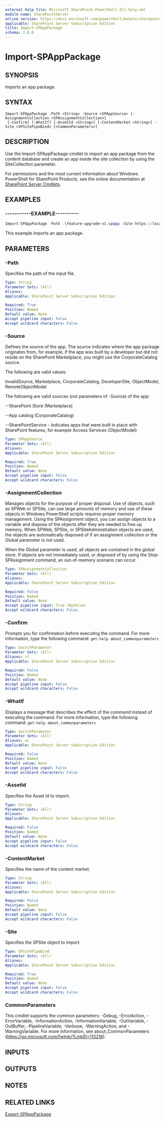 ```yaml
---
external help file: Microsoft.SharePoint.PowerShell.dll-help.xml
module name: SharePointServer
online version: https://docs.microsoft.com/powershell/module/sharepoint-server/import-spapppackage
applicable: SharePoint Server Subscription Edition
title: Import-SPAppPackage
schema: 2.0.0
---
```


# Import-SPAppPackage

## SYNOPSIS

Imports an app package.

## SYNTAX

```
Import-SPAppPackage -Path <String> -Source <SPAppSource> [-AssignmentCollection <SPAssignmentCollection>]
 [-Confirm] [-WhatIf] [-AssetId <String>] [-ContentMarket <String>] -Site <SPSitePipeBind> [<CommonParameters>]
```

## DESCRIPTION
Use the Import-SPAppPackage cmdlet to import an app package from the content database and create an app inside the site collection by using the SiteCollection parameter.

For permissions and the most current information about Windows PowerShell for SharePoint Products, see the online documentation at [SharePoint Server Cmdlets](https://docs.microsoft.com/powershell/sharepoint/sharepoint-server/sharepoint-server-cmdlets).

## EXAMPLES

### -----------EXAMPLE---------- 
```powershell
Import-SPAppPackage -Path .\feature-upgrade-v1.spapp -Site https://localhost -Source ([microsoft.sharepoint.administration.spappsource]::ObjectModel)
```

This example imports an app package.

## PARAMETERS

### -Path
Specifies the path of the input file.

```yaml
Type: String
Parameter Sets: (All)
Aliases: 
Applicable: SharePoint Server Subscription Edition

Required: True
Position: Named
Default value: None
Accept pipeline input: False
Accept wildcard characters: False
```

### -Source
Defines the source of the app. The source indicates where the app package originates from, for example, if the app was built by a developer but did not reside on the SharePoint Marketplace, you might use the CorporateCatalog source.

The following are valid values:

InvalidSource, Marketplace, CorporateCatalog, DeveloperSite, ObjectModel, RemoteObjectModel

The following are valid sources (not parameters of -Source) of the app:

--SharePoint Store (Marketplace)

--App catalog (CorporateCatalog)

--SharePointService - Indicates apps that were built in place with SharePoint features, for example Access Services (ObjectModel)
        

```yaml
Type: SPAppSource
Parameter Sets: (All)
Aliases: 
Applicable: SharePoint Server Subscription Edition

Required: True
Position: Named
Default value: None
Accept pipeline input: False
Accept wildcard characters: False
```

### -AssignmentCollection
Manages objects for the purpose of proper disposal.
Use of objects, such as SPWeb or SPSite, can use large amounts of memory and use of these objects in Windows PowerShell scripts requires proper memory management.
Using the SPAssignment object, you can assign objects to a variable and dispose of the objects after they are needed to free up memory.
When SPWeb, SPSite, or SPSiteAdministration objects are used, the objects are automatically disposed of if an assignment collection or the Global parameter is not used.

When the Global parameter is used, all objects are contained in the global store.
If objects are not immediately used, or disposed of by using the Stop-SPAssignment command, an out-of-memory scenario can occur.

```yaml
Type: SPAssignmentCollection
Parameter Sets: (All)
Aliases: 
Applicable: SharePoint Server Subscription Edition

Required: False
Position: Named
Default value: None
Accept pipeline input: True (ByValue)
Accept wildcard characters: False
```

### -Confirm
Prompts you for confirmation before executing the command.
For more information, type the following command: `get-help about_commonparameters`

```yaml
Type: SwitchParameter
Parameter Sets: (All)
Aliases: cf
Applicable: SharePoint Server Subscription Edition

Required: False
Position: Named
Default value: None
Accept pipeline input: False
Accept wildcard characters: False
```

### -WhatIf
Displays a message that describes the effect of the command instead of executing the command.
For more information, type the following command: `get-help about_commonparameters`

```yaml
Type: SwitchParameter
Parameter Sets: (All)
Aliases: wi
Applicable: SharePoint Server Subscription Edition

Required: False
Position: Named
Default value: None
Accept pipeline input: False
Accept wildcard characters: False
```

### -AssetId
Specifies the Asset Id to import.

```yaml
Type: String
Parameter Sets: (All)
Aliases: 
Applicable: SharePoint Server Subscription Edition

Required: False
Position: Named
Default value: None
Accept pipeline input: False
Accept wildcard characters: False
```

### -ContentMarket
Specifies the name of the content market.

```yaml
Type: String
Parameter Sets: (All)
Aliases: 
Applicable: SharePoint Server Subscription Edition

Required: False
Position: Named
Default value: None
Accept pipeline input: False
Accept wildcard characters: False
```

### -Site
Specifies the SPSite object to import.

```yaml
Type: SPSitePipeBind
Parameter Sets: (All)
Aliases: 
Applicable: SharePoint Server Subscription Edition

Required: True
Position: Named
Default value: None
Accept pipeline input: False
Accept wildcard characters: False
```

### CommonParameters
This cmdlet supports the common parameters: -Debug, -ErrorAction, -ErrorVariable, -InformationAction, -InformationVariable, -OutVariable, -OutBuffer, -PipelineVariable, -Verbose, -WarningAction, and -WarningVariable. For more information, see about_CommonParameters (https://go.microsoft.com/fwlink/?LinkID=113216).

## INPUTS

## OUTPUTS

## NOTES

## RELATED LINKS

[Export-SPAppPackage](Export-SPAppPackage.md)

